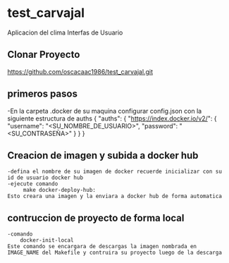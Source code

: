 # test_carvajal

Aplicacion del clima Interfas de Usuario

## Clonar Proyecto

https://github.com/oscacaac1986/test_carvajal.git


## primeros pasos

-En la carpeta .docker de su maquina configurar config.json con la siguiente estructura de auths
    {
    "auths": {
        "https://index.docker.io/v2/": {
        "username": "<SU_NOMBRE_DE_USUARIO>",
        "password": "<SU_CONTRASEÑA>"
        }
    }
    }

## Creacion de imagen y subida a docker hub
    -defina el nombre de su imagen de docker recuerde inicializar con su id de usuario docker hub
    -ejecute comando
         make docker-deploy-hub:
    Esto creara una imagen y la enviara a docker hub de forma automatica

## contruccion de proyecto de forma local
    -comando
        docker-init-local
    Este comando se encargara de descargas la imagen nombrada en IMAGE_NAME del Makefile y contruira su proyecto luego de la descarga

    